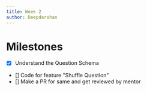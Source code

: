 ```yaml
---
title: Week 2
author: Deepdarshan
---
```


# Milestones

- [x] Understand the Question Schema
- [] Code for feature "Shuffle Question"
- [] Make a PR for same and get reviewed by mentor